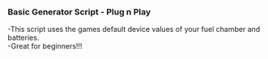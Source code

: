 ### Basic Generator Script - Plug n Play
-This script uses the games default device values of your fuel chamber and batteries.   
-Great for beginners!!!
